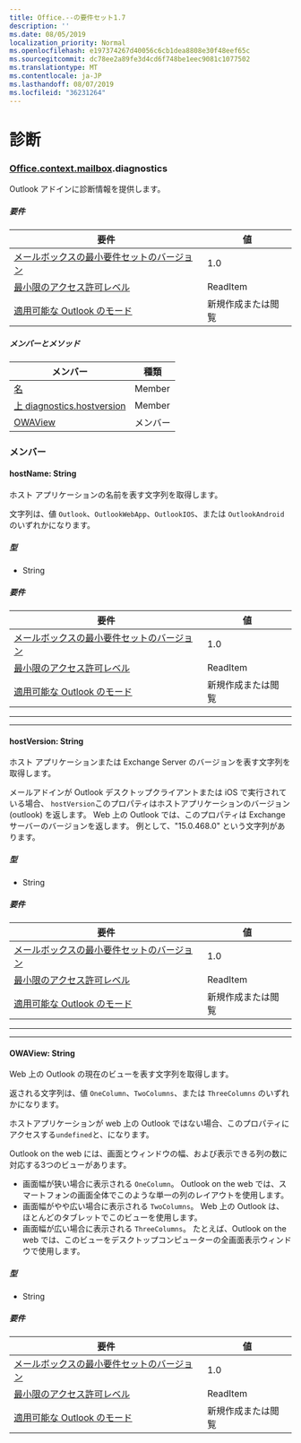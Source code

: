 ```yaml
---
title: Office.--の要件セット1.7
description: ''
ms.date: 08/05/2019
localization_priority: Normal
ms.openlocfilehash: e197374267d40056c6cb1dea8808e30f48eef65c
ms.sourcegitcommit: dc78ee2a89fe3d4cd6f748be1eec9081c1077502
ms.translationtype: MT
ms.contentlocale: ja-JP
ms.lasthandoff: 08/07/2019
ms.locfileid: "36231264"
---
```

# <a name="diagnostics"></a>診断

### <a name="officeofficemdcontextofficecontextmdmailboxofficecontextmailboxmddiagnostics"></a>[Office](Office.md)[.context](Office.context.md)[.mailbox](Office.context.mailbox.md).diagnostics

Outlook アドインに診断情報を提供します。

##### <a name="requirements"></a>要件

|要件| 値|
|---|---|
|[メールボックスの最小要件セットのバージョン](/office/dev/add-ins/reference/requirement-sets/outlook-api-requirement-sets)| 1.0|
|[最小限のアクセス許可レベル](/outlook/add-ins/understanding-outlook-add-in-permissions)| ReadItem|
|[適用可能な Outlook のモード](/outlook/add-ins/#extension-points)| 新規作成または閲覧|

##### <a name="members-and-methods"></a>メンバーとメソッド

| メンバー | 種類 |
|--------|------|
| [名](#hostname-string) | Member |
| [上 diagnostics.hostversion](#hostversion-string) | Member |
| [OWAView](#owaview-string) | メンバー |

### <a name="members"></a>メンバー

#### <a name="hostname-string"></a>hostName: String

ホスト アプリケーションの名前を表す文字列を取得します。

文字列は、値 `Outlook`、`OutlookWebApp`、`OutlookIOS`、または `OutlookAndroid` のいずれかになります。

##### <a name="type"></a>型

*   String

##### <a name="requirements"></a>要件

|要件| 値|
|---|---|
|[メールボックスの最小要件セットのバージョン](/office/dev/add-ins/reference/requirement-sets/outlook-api-requirement-sets)| 1.0|
|[最小限のアクセス許可レベル](/outlook/add-ins/understanding-outlook-add-in-permissions)| ReadItem|
|[適用可能な Outlook のモード](/outlook/add-ins/#extension-points)| 新規作成または閲覧|

---
---

#### <a name="hostversion-string"></a>hostVersion: String

ホスト アプリケーションまたは Exchange Server のバージョンを表す文字列を取得します。

メールアドインが Outlook デスクトップクライアントまたは iOS で実行されている場合、 `hostVersion`このプロパティはホストアプリケーションのバージョン (outlook) を返します。 Web 上の Outlook では、このプロパティは Exchange サーバーのバージョンを返します。 例として、"15.0.468.0" という文字列があります。

##### <a name="type"></a>型

*   String

##### <a name="requirements"></a>要件

|要件| 値|
|---|---|
|[メールボックスの最小要件セットのバージョン](/office/dev/add-ins/reference/requirement-sets/outlook-api-requirement-sets)| 1.0|
|[最小限のアクセス許可レベル](/outlook/add-ins/understanding-outlook-add-in-permissions)| ReadItem|
|[適用可能な Outlook のモード](/outlook/add-ins/#extension-points)| 新規作成または閲覧|

---
---

#### <a name="owaview-string"></a>OWAView: String

Web 上の Outlook の現在のビューを表す文字列を取得します。

返される文字列は、値 `OneColumn`、`TwoColumns`、または `ThreeColumns` のいずれかになります。

ホストアプリケーションが web 上の Outlook ではない場合、このプロパティにアクセスする`undefined`と、になります。

Outlook on the web には、画面とウィンドウの幅、および表示できる列の数に対応する3つのビューがあります。

*   画面幅が狭い場合に表示される `OneColumn`。 Outlook on the web では、スマートフォンの画面全体でこのような単一の列のレイアウトを使用します。
*   画面幅がやや広い場合に表示される `TwoColumns`。 Web 上の Outlook は、ほとんどのタブレットでこのビューを使用します。
*   画面幅が広い場合に表示される `ThreeColumns`。 たとえば、Outlook on the web では、このビューをデスクトップコンピューターの全画面表示ウィンドウで使用します。

##### <a name="type"></a>型

*   String

##### <a name="requirements"></a>要件

|要件| 値|
|---|---|
|[メールボックスの最小要件セットのバージョン](/office/dev/add-ins/reference/requirement-sets/outlook-api-requirement-sets)| 1.0|
|[最小限のアクセス許可レベル](/outlook/add-ins/understanding-outlook-add-in-permissions)| ReadItem|
|[適用可能な Outlook のモード](/outlook/add-ins/#extension-points)| 新規作成または閲覧|
